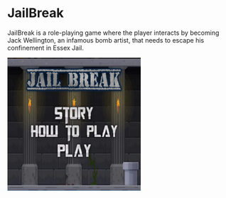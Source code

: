 <h1> JailBreak </h1>
<p> JailBreak is a role-playing game where the player interacts by becoming Jack Wellington, an infamous bomb artist, that needs to escape his confinement in Essex Jail.</p>


<img style="-webkit-user-select: none;" src="https://raw.githubusercontent.com/m1awu/Game-JailBreak/master/jb%20screen.PNG" width="300" height="300">
